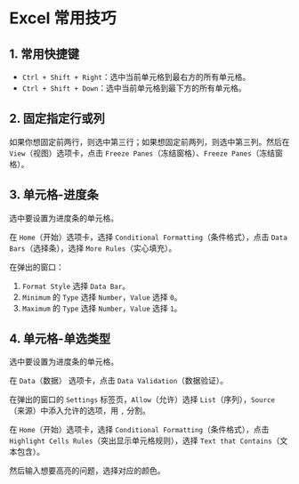# Excel 常用技巧

## 1. 常用快捷键

- `Ctrl + Shift + Right`：选中当前单元格到最右方的所有单元格。
- `Ctrl + Shift + Down`：选中当前单元格到最下方的所有单元格。

## 2. 固定指定行或列

如果你想固定前两行，则选中第三行；如果想固定前两列，则选中第三列。然后在 `View`（视图）选项卡，点击 `Freeze Panes`（冻结窗格）、`Freeze Panes`（冻结窗格）。

## 3. 单元格-进度条

选中要设置为进度条的单元格。

在 `Home`（开始）选项卡，选择 `Conditional Formatting`（条件格式），点击 `Data Bars`（选择条），选择 `More Rules`（实心填充）。

在弹出的窗口：

1. `Format Style` 选择 `Data Bar`。
2. `Minimum` 的 `Type` 选择 `Number`，`Value` 选择 `0`。
3. `Maximum` 的 `Type` 选择 `Number`，`Value` 选择 `1`。

## 4. 单元格-单选类型

选中要设置为进度条的单元格。

在 `Data`（数据） 选项卡，点击 `Data Validation`（数据验证）。

在弹出的窗口的 `Settings` 标签页，`Allow`（允许）选择 `List`（序列），`Source`（来源）中添入允许的选项，用 `,` 分割。

在 `Home`（开始）选项卡，选择 `Conditional Formatting`（条件格式），点击 `Highlight Cells Rules`（突出显示单元格规则），选择 `Text that Contains`（文本包含）。

然后输入想要高亮的问题，选择对应的颜色。
